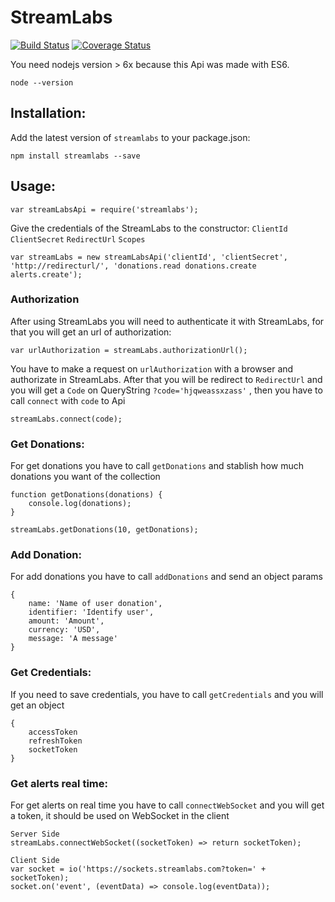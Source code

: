 # StreamLabs

[![Build Status](https://travis-ci.org/tnovas/streamLabs.svg?branch=master)](https://travis-ci.org/tnovas/streamLabs)
[![Coverage Status](https://coveralls.io/repos/github/tnovas/streamLabs/badge.svg?branch=master)](https://coveralls.io/github/tnovas/streamLabs?branch=master)

You need nodejs version > 6x because this Api was made with ES6.
```
node --version
```

## Installation:
Add the latest version of `streamlabs` to your package.json:
```
npm install streamlabs --save
```

## Usage:
```
var streamLabsApi = require('streamlabs');
```

Give the credentials of the StreamLabs to the constructor: `ClientId` `ClientSecret` `RedirectUrl` `Scopes`

```
var streamLabs = new streamLabsApi('clientId', 'clientSecret', 'http://redirecturl/', 'donations.read donations.create alerts.create');
```

### Authorization
After using StreamLabs you will need to authenticate it with StreamLabs, for that you will get an url of authorization:

```
var urlAuthorization = streamLabs.authorizationUrl();
```

You have to make a request on `urlAuthorization` with a browser and authorizate in StreamLabs. After that you will be redirect to `RedirectUrl` and you will get a `Code` on QueryString `?code='hjqweassxzass'` , then you have to call `connect` with `code` to Api

```
streamLabs.connect(code);
```

### Get Donations:
For get donations you have to call `getDonations` and stablish how much donations you want of the collection

```
function getDonations(donations) {
	console.log(donations);
}

streamLabs.getDonations(10, getDonations);
```

### Add Donation:
For add donations you have to call `addDonations` and send an object params
```
{
	name: 'Name of user donation',
	identifier: 'Identify user',
	amount: 'Amount',
	currency: 'USD',
	message: 'A message'	
}
```

### Get Credentials:
If you need to save credentials, you have to call `getCredentials` and you will get an object

```
{
	accessToken
	refreshToken
	socketToken
}
```

### Get alerts real time:
For get alerts on real time you have to call `connectWebSocket` and you will get a token, it should be used on WebSocket in the client
```
Server Side
streamLabs.connectWebSocket((socketToken) => return socketToken);

Client Side
var socket = io('https://sockets.streamlabs.com?token=' + socketToken);
socket.on('event', (eventData) => console.log(eventData));
```